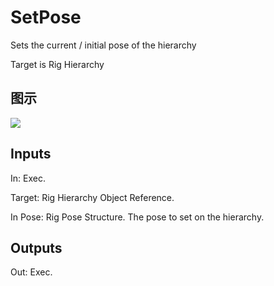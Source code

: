 # SetPose

Sets the current / initial pose of the hierarchy

Target is Rig Hierarchy

## 图示

![]($-20221218-21202269.png)

## Inputs

In: Exec.

Target: Rig Hierarchy Object Reference.

In Pose: Rig Pose Structure. The pose to set on the hierarchy.  

## Outputs

Out: Exec.

